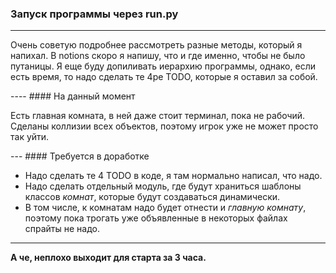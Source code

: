 ### Запуск программы через run.py

---

<p>Очень советую подробнее рассмотреть разные методы, который я напихал. В notions скоро 
я напишу, что и где именно, чтобы не было путаницы.  
Я еще буду допиливать иерархию программы, однако, если есть время, то надо сделать 
те 4ре TODO, которые я оставил за собой.</p>
----
#### На данный момент

<p>Есть главная комната, в ней даже стоит терминал, пока не рабочий. Сделаны коллизии всех
объектов, поэтому игрок уже не может просто так уйти.</p>
---
#### Требуется в доработке

- Надо сделать те 4 TODO в коде, я там нормально написал, что надо.
- Надо сделать отдельный модуль, где будут храниться шаблоны классов *комнат*, которые будут создаваться динамически.
- В том числе, к комнатам надо будет отнести и *главную комнату*, поэтому пока трогать уже объявленные в некоторых файлах спрайты не надо.

---
**А че, неплохо выходит для старта за 3 часа.**
